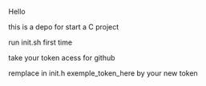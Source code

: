 Hello

this is a depo for start a C project

run init.sh first time

take your token acess for github

remplace in init.h exemple_token_here by your new token
